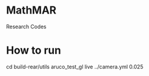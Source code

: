 MathMAR
=======
Research Codes

How to run
=======
cd build-rear/utils
aruco_test_gl live ../camera.yml 0.025


